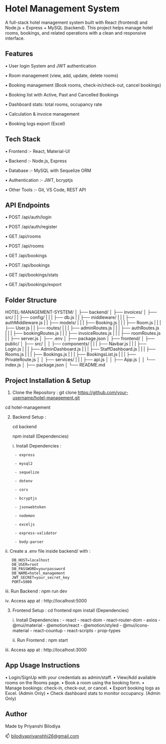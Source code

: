 # Hotel Management System 

A full-stack hotel management system built with React (frontend) and Node.js + Express + MySQL (backend).
This project helps manage hotel rooms, bookings, and related operations with a clean and responsive interface.


## Features

• User login System and JWT authentication

• Room management (view, add, update, delete rooms)

• Booking management (Book rooms, check-in/check-out, cancel bookings)

• Booking list with Active, Past and Cancelled Bookings

• Dashboard stats: total rooms, occupancy rate

• Calculation & invoice management

• Booking logs export (Excel)

## Tech Stack

• Frontend :- React, Material-UI

• Backend :- Node.js, Express

• Database :- MySQL with Sequelize ORM

• Authentication :- JWT, bcryptjs

• Other Tools :- Git, VS Code, REST API


## API Endpoints

• POST /api/auth/login

• POST /api/auth/register

• GET /api/rooms

• POST /api/rooms

• GET /api/bookings

• POST /api/bookings

• GET /api/bookings/stats

• GET /api/bookings/export


## Folder Structure 

HOTEL-MANAGEMENT-SYSTEM/
│
├── backend/
│   ├── invoices/
│   ├── src/
|   |   ├── config/
|   |   |    ├── db.js
|   |   ├── middleware/
|   |   |    ├── authMiddleware.js
|   |   ├── models/
|   |   |    ├── Booking.js
|   |   |    ├── Room.js
|   |   |    ├── User.js
|   |   ├── routes/
|   |   |    ├── adminRoutes.js
|   |   |    ├── authRoutes.js
|   |   |    ├── bookingRoutes.js
|   |   |    ├── invoiceRoutes.js
|   |   |    ├── roomRoutes.js
|   |   ├── server.js
│   ├── .env
│   ├── package.json
│
├── frontend/
│   ├── public/
│   ├── src/
│   │   ├── components/
|   |   |   ├── Navbar.js
|   |   |   ├── Login.js
|   |   |   ├── AdminDashboard.js
|   |   |   ├── StaffDashboard.js
|   |   |   ├── Rooms.js
|   |   |   ├── Bookings.js
|   |   |   ├── BookingsList.js
|   |   |   ├── PrivateRoute.js
│   │   ├── services/
|   |   |    ├── api.js
│   │   ├── App.js
│   │   └── index.js
│   ├── package.json
│
└── README.md


## Project Installation & Setup

1. Clone the Repository :
git clone https://github.com/your-username/hotel-management.git

cd hotel-management

2. Backend Setup :
   
    cd backend
   
    npm install (Dependencies)

   i. Install Dependencies :
   
        - express
   
        - mysql2
   
        - sequelize
   
        - dotenv
   
        - cors
   
        - bcryptjs
   
        - jsonwebtoken
   
        - nodemon
   
        - exceljs
   
        - express-validator
   
        - body-parser
   

  ii. Create a .env file inside backend/ with :
  
       DB_HOST=localhost
       DB_USER=root
       DB_PASSWORD=yourpassword
       DB_NAME=hotel_management
       JWT_SECRET=your_secret_key
       PORT=5000

  iii. Run Backend : 
        npm run dev

   iv. Access app at :
        http://localhost:5000
 
3. Frontend Setup :
    cd frontend
    npm install (Dependencies)

   i. Install Dependencies :
        - react
        - react-dom
        - react-router-dom
        - axios
        - @mui/material
        - @emotion/react
        - @emotion/styled
        - @mui/icons-material
        - react-countup
        - react-scripts
        - prop-types

   ii. Run Frontend : 
        npm start

  iii. Access app at :
        http://localhost:3000


## App Usage Instructions

 • Login/SignUp with your credentials as admin/staff.
 • View/Add available rooms on the Rooms page.
 • Book a room using the booking form.
 • Manage bookings: check-in, check-out, or cancel.
 • Export booking logs as Excel. (Admin Only)
 • Check dashboard stats to monitor occupancy. (Admin Only)


 ## Author
Made by Priyanshi Bilodiya

📫 bilodiyapriyanshhi26@gmail.com
